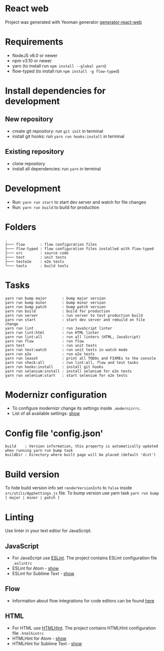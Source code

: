 # React web
Project was generated with Yeoman generator
[generator-react-web](https://www.npmjs.com/package/generator-react-web)

# Requirements
- NodeJS v6.0 or newer
- npm v3.10 or newer
- yarn (to install run `npm install --global yarn`)
- flow-typed (to install run `npm install -g flow-typed`)

# Install dependencies for development
## New repository
- create git repository: run `git init` in terminal
- install git hooks: run `yarn run hooks:install` in terminal

## Existing repository
- clone repository
- install all dependencies: run `yarn` in terminal

# Development
- Run: `yarn run start` to start dev server and watch for file changes
- Run: `yarn run build` to build for production

# Folders
```
.
├─── flow       : flow configuration files
├─── flow-typed : flow configuration files installed with flow-typed
├─── src        : source code
├─── test       : unit tests
├─── teste2e    : e2e tests
└─── tools      : build tools
```

# Tasks
```
yarn run bump major       : bump major version
yarn run bump minor       : bump minor version
yarn run bump patch       : bump patch version
yarn run build            : build for production
yarn run server           : run server to test production build
yarn run start            : start dev server and rebuild on file change
yarn run lint             : run JavaScript linter
yarn run lint:html        : run HTML linter
yarn run lint:all         : run all linters (HTML, JavaScript)
yarn run flow             : run flow
yarn test                 : run unit tests
yarn run test:watch       : run unit tests in watch mode
yarn run e2e              : run e2e tests
yarn run leasot           : print all TODOs and FIXMEs to the console
yarn run check:all        : run lint:all, flow and test tasks
yarn run hooks:install    : install git hooks
yarn run selenium:install : install selenium for e2e tests
yarn run selenium:start   : start selenium for e2e tests
```

# Modernizr configuration
- To configure modernizr change its settings inside `.modernizrrc`.
- List of all available settings:
  [show](https://github.com/Modernizr/Modernizr/blob/master/lib/config-all.json)

# Config file 'config.json'
```
build    : Version information, this property is automatically updated when running yarn run bump task
buildDir : Directory where built page will be placed (default 'dist')

```

# Build version
To hide build version info set `renderVersionInfo` to `false` inside `src/utils/AppSettings.js` file.
To bump version use yarn task `yarn run bump [ major | minor | patch ]`

# Linting
Use linter in your text editor for JavaScript.

## JavaScript
- For JavaScript use [ESLint](http://eslint.org/). The project contains ESLint configuration
  file `.eslintrc`
- ESLint for Atom - [show](https://github.com/AtomLinter/linter-eslint)
- ESLint for Sublime Text - [show](https://github.com/roadhump/SublimeLinter-eslint)

## Flow
- Information about flow integrations for code editors can be found [here](https://flow.org/en/docs/editors/)

## HTML
- For HTML use [HTMLHint](https://github.com/yaniswang/HTMLHint). The project contains HTMLHint
  configuration file `.htmlhintrc`
- HTMLHint for Atom - [show](https://github.com/AtomLinter/linter-htmlhint)
- HTMLHint for Sublime Text - [show](https://github.com/mmaday/SublimeLinter-contrib-htmlhint)
